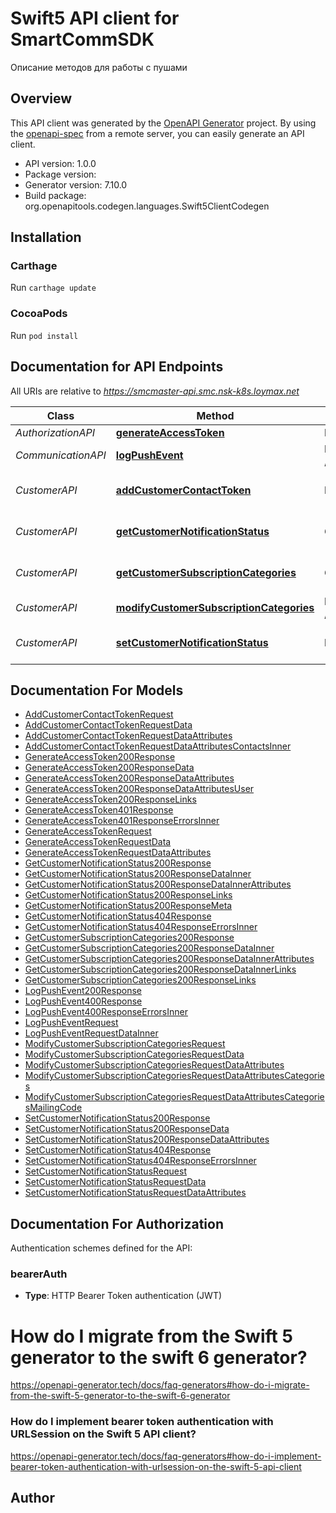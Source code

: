 # Swift5 API client for SmartCommSDK

Описание методов для работы с пушами

## Overview
This API client was generated by the [OpenAPI Generator](https://openapi-generator.tech) project.  By using the [openapi-spec](https://github.com/OAI/OpenAPI-Specification) from a remote server, you can easily generate an API client.

- API version: 1.0.0
- Package version: 
- Generator version: 7.10.0
- Build package: org.openapitools.codegen.languages.Swift5ClientCodegen

## Installation

### Carthage

Run `carthage update`

### CocoaPods

Run `pod install`

## Documentation for API Endpoints

All URIs are relative to *https://smcmaster-api.smc.nsk-k8s.loymax.net*

Class | Method | HTTP request | Description
------------ | ------------- | ------------- | -------------
*AuthorizationAPI* | [**generateAccessToken**](docs/AuthorizationAPI.md#generateaccesstoken) | **POST** /token | Авторизация в системе SMC
*CommunicationAPI* | [**logPushEvent**](docs/CommunicationAPI.md#logpushevent) | **POST** /communication/{type}/events | Передать в Смарт факт показа (открытия) пуша
*CustomerAPI* | [**addCustomerContactToken**](docs/CustomerAPI.md#addcustomercontacttoken) | **POST** /customer/{id}/contact | Передать в Смарт полученный от APNS/FCM/rustore/HuaweiPushToolkit токен
*CustomerAPI* | [**getCustomerNotificationStatus**](docs/CustomerAPI.md#getcustomernotificationstatus) | **GET** /customer/{id}/channel | Получить из Смарта статус разрешения на уведомления клиенту
*CustomerAPI* | [**getCustomerSubscriptionCategories**](docs/CustomerAPI.md#getcustomersubscriptioncategories) | **GET** /customer/{id}/subscribe | Получить из Смарта статус подписки клиента на категории рассылок
*CustomerAPI* | [**modifyCustomerSubscriptionCategories**](docs/CustomerAPI.md#modifycustomersubscriptioncategories) | **PATCH** /customer/{id}/subscribe | Передать в Смарт статус подписки на категории
*CustomerAPI* | [**setCustomerNotificationStatus**](docs/CustomerAPI.md#setcustomernotificationstatus) | **POST** /customer/{id}/channel | Передать в Смарт статус разрешения на уведомления клиенту


## Documentation For Models

 - [AddCustomerContactTokenRequest](docs/AddCustomerContactTokenRequest.md)
 - [AddCustomerContactTokenRequestData](docs/AddCustomerContactTokenRequestData.md)
 - [AddCustomerContactTokenRequestDataAttributes](docs/AddCustomerContactTokenRequestDataAttributes.md)
 - [AddCustomerContactTokenRequestDataAttributesContactsInner](docs/AddCustomerContactTokenRequestDataAttributesContactsInner.md)
 - [GenerateAccessToken200Response](docs/GenerateAccessToken200Response.md)
 - [GenerateAccessToken200ResponseData](docs/GenerateAccessToken200ResponseData.md)
 - [GenerateAccessToken200ResponseDataAttributes](docs/GenerateAccessToken200ResponseDataAttributes.md)
 - [GenerateAccessToken200ResponseDataAttributesUser](docs/GenerateAccessToken200ResponseDataAttributesUser.md)
 - [GenerateAccessToken200ResponseLinks](docs/GenerateAccessToken200ResponseLinks.md)
 - [GenerateAccessToken401Response](docs/GenerateAccessToken401Response.md)
 - [GenerateAccessToken401ResponseErrorsInner](docs/GenerateAccessToken401ResponseErrorsInner.md)
 - [GenerateAccessTokenRequest](docs/GenerateAccessTokenRequest.md)
 - [GenerateAccessTokenRequestData](docs/GenerateAccessTokenRequestData.md)
 - [GenerateAccessTokenRequestDataAttributes](docs/GenerateAccessTokenRequestDataAttributes.md)
 - [GetCustomerNotificationStatus200Response](docs/GetCustomerNotificationStatus200Response.md)
 - [GetCustomerNotificationStatus200ResponseDataInner](docs/GetCustomerNotificationStatus200ResponseDataInner.md)
 - [GetCustomerNotificationStatus200ResponseDataInnerAttributes](docs/GetCustomerNotificationStatus200ResponseDataInnerAttributes.md)
 - [GetCustomerNotificationStatus200ResponseLinks](docs/GetCustomerNotificationStatus200ResponseLinks.md)
 - [GetCustomerNotificationStatus200ResponseMeta](docs/GetCustomerNotificationStatus200ResponseMeta.md)
 - [GetCustomerNotificationStatus404Response](docs/GetCustomerNotificationStatus404Response.md)
 - [GetCustomerNotificationStatus404ResponseErrorsInner](docs/GetCustomerNotificationStatus404ResponseErrorsInner.md)
 - [GetCustomerSubscriptionCategories200Response](docs/GetCustomerSubscriptionCategories200Response.md)
 - [GetCustomerSubscriptionCategories200ResponseDataInner](docs/GetCustomerSubscriptionCategories200ResponseDataInner.md)
 - [GetCustomerSubscriptionCategories200ResponseDataInnerAttributes](docs/GetCustomerSubscriptionCategories200ResponseDataInnerAttributes.md)
 - [GetCustomerSubscriptionCategories200ResponseDataInnerLinks](docs/GetCustomerSubscriptionCategories200ResponseDataInnerLinks.md)
 - [GetCustomerSubscriptionCategories200ResponseLinks](docs/GetCustomerSubscriptionCategories200ResponseLinks.md)
 - [LogPushEvent200Response](docs/LogPushEvent200Response.md)
 - [LogPushEvent400Response](docs/LogPushEvent400Response.md)
 - [LogPushEvent400ResponseErrorsInner](docs/LogPushEvent400ResponseErrorsInner.md)
 - [LogPushEventRequest](docs/LogPushEventRequest.md)
 - [LogPushEventRequestDataInner](docs/LogPushEventRequestDataInner.md)
 - [ModifyCustomerSubscriptionCategoriesRequest](docs/ModifyCustomerSubscriptionCategoriesRequest.md)
 - [ModifyCustomerSubscriptionCategoriesRequestData](docs/ModifyCustomerSubscriptionCategoriesRequestData.md)
 - [ModifyCustomerSubscriptionCategoriesRequestDataAttributes](docs/ModifyCustomerSubscriptionCategoriesRequestDataAttributes.md)
 - [ModifyCustomerSubscriptionCategoriesRequestDataAttributesCategories](docs/ModifyCustomerSubscriptionCategoriesRequestDataAttributesCategories.md)
 - [ModifyCustomerSubscriptionCategoriesRequestDataAttributesCategoriesMailingCode](docs/ModifyCustomerSubscriptionCategoriesRequestDataAttributesCategoriesMailingCode.md)
 - [SetCustomerNotificationStatus200Response](docs/SetCustomerNotificationStatus200Response.md)
 - [SetCustomerNotificationStatus200ResponseData](docs/SetCustomerNotificationStatus200ResponseData.md)
 - [SetCustomerNotificationStatus200ResponseDataAttributes](docs/SetCustomerNotificationStatus200ResponseDataAttributes.md)
 - [SetCustomerNotificationStatus404Response](docs/SetCustomerNotificationStatus404Response.md)
 - [SetCustomerNotificationStatus404ResponseErrorsInner](docs/SetCustomerNotificationStatus404ResponseErrorsInner.md)
 - [SetCustomerNotificationStatusRequest](docs/SetCustomerNotificationStatusRequest.md)
 - [SetCustomerNotificationStatusRequestData](docs/SetCustomerNotificationStatusRequestData.md)
 - [SetCustomerNotificationStatusRequestDataAttributes](docs/SetCustomerNotificationStatusRequestDataAttributes.md)


<a id="documentation-for-authorization"></a>
## Documentation For Authorization


Authentication schemes defined for the API:
<a id="bearerAuth"></a>
### bearerAuth

- **Type**: HTTP Bearer Token authentication (JWT)


# How do I migrate from the Swift 5 generator to the swift 6 generator?

https://openapi-generator.tech/docs/faq-generators#how-do-i-migrate-from-the-swift-5-generator-to-the-swift-6-generator

### How do I implement bearer token authentication with URLSession on the Swift 5 API client?

https://openapi-generator.tech/docs/faq-generators#how-do-i-implement-bearer-token-authentication-with-urlsession-on-the-swift-5-api-client

## Author




